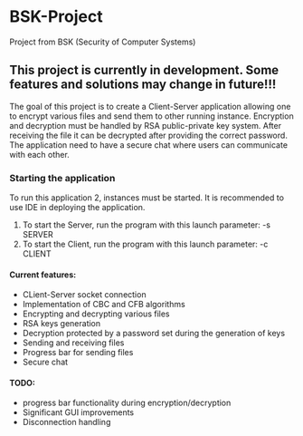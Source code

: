 # BSK-Project
Project from BSK (Security of Computer Systems)

## This project is currently in development. Some features and solutions may change in future!!!

The goal of this project is to create a Client-Server application allowing one to encrypt various files and send them to other running instance. Encryption and decryption must be handled by RSA public-private key system. After receiving the file it can be decrypted after providing the correct password. The application need to have a secure chat where users can communicate with each other.


### Starting the application
To run this application 2, instances must be started. It is recommended to use IDE in deploying the application. 
1. To start the Server, run the program with this launch parameter: -s SERVER
2. To start the Client, run the program with this launch parameter: -c CLIENT

#### Current features:
- CLient-Server socket connection
- Implementation of CBC and CFB algorithms
- Encrypting and decrypting various files
- RSA keys generation
- Decryption protected by a password set during the generation of keys
- Sending and receiving files
- Progress bar for sending files
- Secure chat 

#### TODO:
- progress bar functionality during encryption/decryption
- Significant  GUI improvements
- Disconnection handling
